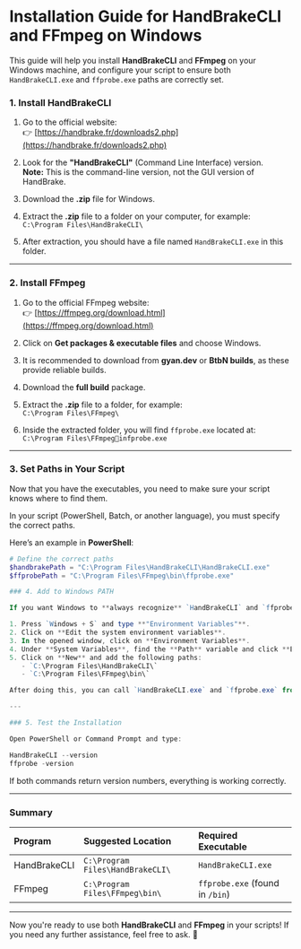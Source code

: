
# Installation Guide for HandBrakeCLI and FFmpeg on Windows

This guide will help you install **HandBrakeCLI** and **FFmpeg** on your Windows machine, and configure your script to ensure both `HandBrakeCLI.exe` and `ffprobe.exe` paths are correctly set.

### 1. Install HandBrakeCLI

1. Go to the official website:  
   👉 [https://handbrake.fr/downloads2.php](https://handbrake.fr/downloads2.php)

2. Look for the **"HandBrakeCLI"** (Command Line Interface) version.  
   **Note:** This is the command-line version, not the GUI version of HandBrake.

3. Download the **.zip** file for Windows.

4. Extract the **.zip** file to a folder on your computer, for example:  
   `C:\Program Files\HandBrakeCLI\`

5. After extraction, you should have a file named `HandBrakeCLI.exe` in this folder.

---

### 2. Install FFmpeg

1. Go to the official FFmpeg website:  
   👉 [https://ffmpeg.org/download.html](https://ffmpeg.org/download.html)

2. Click on **Get packages & executable files** and choose Windows.

3. It is recommended to download from **gyan.dev** or **BtbN builds**, as these provide reliable builds.

4. Download the **full build** package.

5. Extract the **.zip** file to a folder, for example:  
   `C:\Program Files\FFmpeg\`

6. Inside the extracted folder, you will find `ffprobe.exe` located at:  
   `C:\Program Files\FFmpeginfprobe.exe`

---

### 3. Set Paths in Your Script

Now that you have the executables, you need to make sure your script knows where to find them.

In your script (PowerShell, Batch, or another language), you must specify the correct paths.

Here’s an example in **PowerShell**:

```powershell
# Define the correct paths
$handbrakePath = "C:\Program Files\HandBrakeCLI\HandBrakeCLI.exe"
$ffprobePath = "C:\Program Files\FFmpeg\bin\ffprobe.exe"

### 4. Add to Windows PATH

If you want Windows to **always recognize** `HandBrakeCLI` and `ffprobe` without specifying the full path:

1. Press `Windows + S` and type **"Environment Variables"**.
2. Click on **Edit the system environment variables**.
3. In the opened window, click on **Environment Variables**.
4. Under **System Variables**, find the **Path** variable and click **Edit**.
5. Click on **New** and add the following paths:
   - `C:\Program Files\HandBrakeCLI\`
   - `C:\Program Files\FFmpeg\bin\`

After doing this, you can call `HandBrakeCLI.exe` and `ffprobe.exe` from **anywhere** on your system (including in the terminal/command prompt).

---

### 5. Test the Installation

Open PowerShell or Command Prompt and type:

HandBrakeCLI --version
ffprobe -version
```

If both commands return version numbers, everything is working correctly.

---

### Summary

| Program         | Suggested Location                  | Required Executable   |
|:----------------|:------------------------------------|:-----------------------|
| HandBrakeCLI    | `C:\Program Files\HandBrakeCLI\`    | `HandBrakeCLI.exe`     |
| FFmpeg          | `C:\Program Files\FFmpeg\bin\`      | `ffprobe.exe` (found in `/bin`) |

---

Now you're ready to use both **HandBrakeCLI** and **FFmpeg** in your scripts! If you need any further assistance, feel free to ask. 🚀
